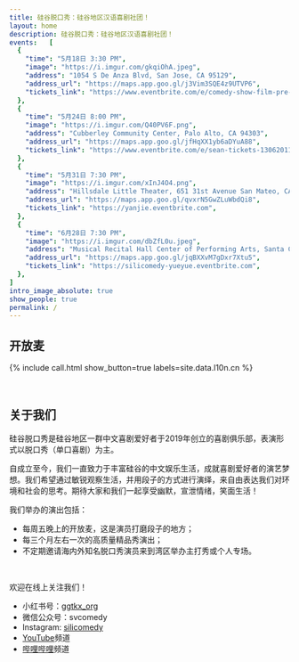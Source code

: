 ```yaml
---
title: 硅谷脱口秀：硅谷地区汉语喜剧社团！
layout: home
description: 硅谷脱口秀：硅谷地区汉语喜剧社团！
events:   [
  {
    "time": "5月18日 3:30 PM",
    "image": "https://i.imgur.com/gkqiOhA.jpeg",
    "address": "1054 S De Anza Blvd, San Jose, CA 95129",
    "address_url": "https://maps.app.goo.gl/j3Vim3SQE4z9UTVP6",
    "tickets_link": "https://www.eventbrite.com/e/comedy-show-film-pre-screening-tickets-1343429797689",
  },
  {
    "time": "5月24日 8:00 PM",
    "image": "https://i.imgur.com/Q40PV6F.png",
    "address": "Cubberley Community Center, Palo Alto, CA 94303",
    "address_url": "https://maps.app.goo.gl/jfHqXX1yb6aDYuA88",
    "tickets_link": "https://www.eventbrite.com/e/sean-tickets-1306201195939",
  },
  {
    "time": "5月31日 7:30 PM",
    "image": "https://i.imgur.com/xInJ4O4.png",
    "address": "Hillsdale Little Theater, 651 31st Avenue San Mateo, CA 94403",
    "address_url": "https://maps.app.goo.gl/qvxrN5GwZLuWbdQi8",
    "tickets_link": "https://yanjie.eventbrite.com",
  },
  {
    "time": "6月28日 7:30 PM",
    "image": "https://i.imgur.com/dbZfL0u.jpeg",
    "address": "Musical Recital Hall Center of Performing Arts, Santa Clara, CA 95050",
    "address_url": "https://maps.app.goo.gl/jqBXXvM7gDxr7Xtu5",
    "tickets_link": "https://silicomedy-yueyue.eventbrite.com",
  },
]
intro_image_absolute: true
show_people: true
permalink: /
---
```

## 开放麦

{% include call.html show_button=true labels=site.data.l10n.cn %}

&nbsp;

## 关于我们

硅谷脱口秀是硅谷地区一群中文喜剧爱好者于2019年创立的喜剧俱乐部，表演形式以脱口秀（单口喜剧）为主。

自成立至今，我们一直致力于丰富硅谷的中文娱乐生活，成就喜剧爱好者的演艺梦想。我们希望通过敏锐观察生活，并用段子的方式进行演绎，来自由表达我们对环境和社会的思考。期待大家和我们一起享受幽默，宣泄情绪，笑面生活！

我们举办的演出包括：

- 每周五晚上的开放麦，这是演员打磨段子的地方；
- 每三个月左右一次的高质量精品秀演出；
- 不定期邀请海内外知名脱口秀演员来到湾区举办主打秀或个人专场。

&nbsp;

欢迎在线上关注我们！

- 小红书号：[ggtkx_org](https://www.xiaohongshu.com/user/profile/5c0c79410000000006003274)
- 微信公众号：svcomedy
- Instagram: [silicomedy](https://www.instagram.com/silicomedy/)
- [YouTube](https://www.youtube.com/channel/UCqG1oe7CjCghQdZDldNKT0A/featured)频道
- [哔哩哔哩](https://space.bilibili.com/482647119)频道
